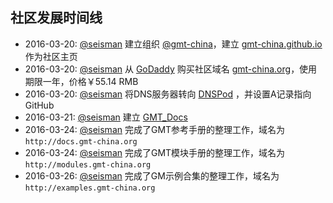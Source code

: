 ## 社区发展时间线

- 2016-03-20: [@seisman][seisman] 建立组织 [@gmt-china](https://github.com/gmt-china)，建立 [gmt-china.github.io](http://gmt-china.github.io) 作为社区主页
- 2016-03-20: [@seisman][seisman] 从 [GoDaddy][GoDaddy] 购买社区域名 [gmt-china.org](http://gmt-china.org)，使用期限一年，价格￥55.14 RMB
- 2016-03-20: [@seisman][seisman] 将DNS服务器转向 [DNSPod][DNSPod] ，并设置A记录指向GitHub
- 2016-03-21: [@seisman][seisman] 建立 [GMT_Docs](https://github.com/gmt-china/GMT_Docs) 
- 2016-03-24: [@seisman][seisman] 完成了GMT参考手册的整理工作，域名为 `http://docs.gmt-china.org`
- 2016-03-24: [@seisman][seisman] 完成了GMT模块手册的整理工作，域名为 `http://modules.gmt-china.org`
- 2016-03-26: [@seisman][seisman] 完成了GM示例合集的整理工作，域名为 `http://examples.gmt-china.org`

[seisman]: http://github.com/seisman
[GoDaddy]: https://www.godaddy.com
[DNSPod]: https://www.dnspod.cn
